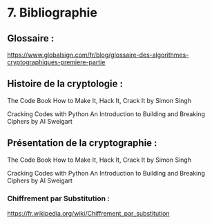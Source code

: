 # 7. Bibliographie

## Glossaire :
https://www.globalsign.com/fr/blog/glossaire-des-algorithmes-cryptographiques-premiere-partie

## Histoire de la cryptologie :
The Code Book How to Make It, Hack It, Crack It by Simon Singh

Cracking Codes with Python An Introduction to Building and Breaking Ciphers by AI Sweigart

## Présentation de la cryptographie :
The Code Book How to Make It, Hack It, Crack It by Simon Singh

Cracking Codes with Python An Introduction to Building and Breaking Ciphers by AI Sweigart

### Chiffrement par Substitution :
https://fr.wikipedia.org/wiki/Chiffrement_par_substitution